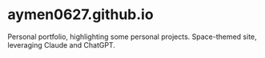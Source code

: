 # aymen0627.github.io
Personal portfolio, highlighting some personal projects. Space-themed site, leveraging Claude and ChatGPT. 

